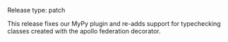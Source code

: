 Release type: patch

This release fixes our MyPy plugin and re-adds support
for typechecking classes created with the apollo federation decorator.
